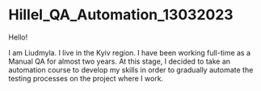 # Hillel_QA_Automation_13032023

Hello!

I am Liudmyla. I live in the Kyiv region. I have been working full-time as a Manual QA for almost two years. At this stage, I decided to take an automation course to develop my skills in order to gradually automate the testing processes on the project where I work.